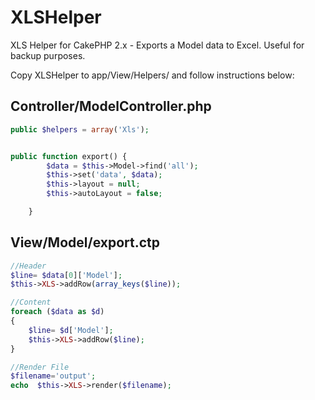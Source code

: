 # XLSHelper
XLS Helper for CakePHP 2.x - Exports a Model data to Excel. Useful for backup purposes. 

Copy XLSHelper to app/View/Helpers/ and follow instructions below: 


## Controller/ModelController.php
```php
public $helpers = array('Xls');


public function export() {
		$data = $this->Model->find('all');
		$this->set('data', $data);
		$this->layout = null;
		$this->autoLayout = false;

	}


```
## View/Model/export.ctp
```php
//Header 
$line= $data[0]['Model'];
$this->XLS->addRow(array_keys($line));

//Content
foreach ($data as $d)
{
	$line= $d['Model']; 
	$this->XLS->addRow($line);
}

//Render File
$filename='output';
echo  $this->XLS->render($filename);
```
